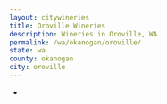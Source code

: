 ```yaml
---
layout: citywineries
title: Oroville Wineries
description: Wineries in Oroville, WA
permalink: /wa/okanogan/oroville/
state: wa
county: okanogan
city: oroville
---
```

-
